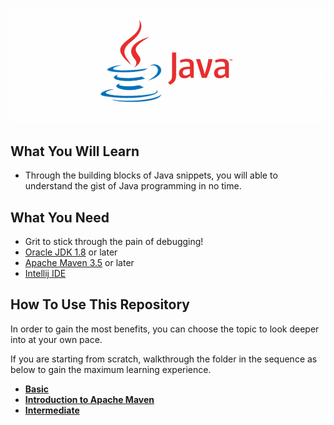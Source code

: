 <p align="center">
  <img src="java-core/src/main/java/ai/certifai/maven/metadata/java.png">
</p> 

## What You Will Learn
- Through the building blocks of Java snippets, you will able to understand the gist of Java programming in no time.

## What You Need 
- Grit to stick through the pain of debugging!
- [Oracle JDK 1.8](https://www.oracle.com/java/technologies/javase/javase-jdk8-downloads.html)  or later
- [Apache Maven 3.5](https://maven.apache.org/download.cgi) or later
- [Intellij IDE](https://www.jetbrains.com/idea/download/)  

## How To Use This Repository
In order to gain the most benefits, you can choose the topic to look deeper into at your own pace.  

If you are starting from scratch, walkthrough the folder in the sequence as below to gain the maximum learning experience.  
- [**Basic**](https://github.com/CertifaiAI/java-fundamentals/blob/master/java-core/src/main/java/ai/certifai/basic)
- [**Introduction to Apache Maven**](https://github.com/CertifaiAI/java-fundamentals/tree/master/java-core/src/main/java/ai/certifai/maven)
- [**Intermediate**](https://github.com/CertifaiAI/java-fundamentals/tree/master/java-core/src/main/java/ai/certifai/intermediate)

